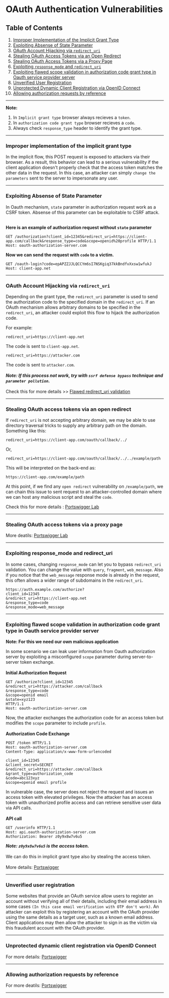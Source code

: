 # OAuth Authentication Vulnerabilities

## **Table of Contents**
1. [Improper Implementation of the Implicit Grant Type](#improper-implementation-of-the-implicit-grant-type)
2. [Exploiting Absense of State Parameter](#Exploiting-Absense-of-State-Parameter)
3. [OAuth Account Hijacking via `redirect_uri`](#oauth-account-hijacking-via-redirect_uri)
4. [Stealing OAuth Access Tokens via an Open Redirect](#stealing-oauth-access-tokens-via-an-open-redirect)
5. [Stealing OAuth Access Tokens via a Proxy Page](#stealing-oauth-access-tokens-via-a-proxy-page)
6. [Exploiting `response_mode` and `redirect_uri`](#exploiting-response_mode-and-redirect_uri)
7. [Exploiting flawed scope validation in authorization code grant type in Oauth service provider server](#Exploiting-flawed-scope-validation-in-authorization-code-grant-type-in-Oauth-service-provider-server)
8. [Unverified User Registration](#unverified-user-registration)
9. [Unprotected Dynamic Client Registration via OpenID Connect](#unprotected-dynamic-client-registration-via-openid-connect)
10. [Allowing authorization requests by reference](#Allowing-authorization-requests-by-reference)

---
**Note:**

  1. In `Implicit grant type` browser always recieves a `token`.<br>
  2. In `authorization code grant type` browser recieves a `code`.<br>
  3. Always check `response_type` header to identify the grant type.
---

### Improper implementation of the implicit grant type
In the implicit flow, this POST request is exposed to attackers via their browser. As a result, this behavior can lead to a serious vulnerability if the client application doesn't properly check that the access token matches the other data in the request. In this case, an attacker can simply `change the parameters` sent to the server to impersonate any user.

---

### Exploiting Absense of State Parameter

In Oauth mechanism, `state` parameter in authorization request work as a CSRF token. Absense of this parameter can be exploitable to CSRF attack.<br>
<br>

**Here is an example of authorization request without `state` parameter**
<br>
```
GET /authorization?client_id=12345&redirect_uri=https://client-app.com/callback&response_type=code&scope=openid%20profile HTTP/1.1
Host: oauth-authorization-server.com
```
**Now we can send the request with `code` to a victim.**
```
GET /oauth-login?code=epAPZZJJLQCCYm6sI7NSKgiq37kkBndfvXxsw1wfukJ
Host: client-app.net
```

---

### OAuth Account Hijacking via `redirect_uri`

Depending on the grant type, the `redirect_uri` parameter is used to send the authorization code to the specified domain in the `redirect_uri`. If an OAuth mechanism allows arbitrary domains to be specified in the `redirect_uri`, an attacker could exploit this flow to hijack the authorization code.

For example:  
```
redirect_uri=https://client-app.net
```
The code is sent to `client-app.net`.  
```
redirect_uri=https://attacker.com
```
The code is sent to `attacker.com`.<br>
<br>
***Note: If this process not work, try with `ssrf defense bypass` technique and `parameter pollution`.***<br>
<br>Check this for more details >> [Flawed redirect_uri validation](https://portswigger.net/web-security/oauth#leaking-authorization-codes-and-access-tokens)

---

### Stealing OAuth access tokens via an open redirect

If `redirect_uri` is not accepting arbitrary domain, we may be able to use directory traversal tricks to supply any arbitrary path on the domain. Something like this:
```
redirect_uri=https://client-app.com/oauth/callback/../
```
Or,
```
redirect_uri=https://client-app.com/oauth/callback/../../example/path
```
This will be interpreted on the back-end as:
```
https://client-app.com/example/path
```
At this point, if we find any `open redirect` vulnerability on `/example/path`, we can chain this issue to sent request to an attacker-controlled domain where we can host any malicious script and steal the `code`.

Check this for more details : [Portswigger Lab](https://portswigger.net/web-security/oauth/lab-oauth-stealing-oauth-access-tokens-via-an-open-redirect)

---

### Stealing OAuth access tokens via a proxy page

More deatils: [Portswigger Lab](https://portswigger.net/web-security/oauth/lab-oauth-stealing-oauth-access-tokens-via-a-proxy-page)

---

### Exploiting response_mode and redirect_uri

In some cases, changing `response_mode` can let you to bypass `redirect_uri` validation. You can change the value with `query`, `fragment`, `web_message`. Also if you notice that the `web_message` response mode is already in the request, this often allows a wider range of subdomains in the `redirect_uri`.
<br>
```
https://auth.example.com/authorize?
client_id=12345
&redirect_uri=https://client-app.net
&response_type=code
&response_mode=web_message
```

---

### Exploiting flawed scope validation in authorization code grant type in Oauth service provider server

**Note: For this we need our own malicious application**

In some scenario we can leak user information from Oauth authorization server by exploiting a misconfigured `scope` parameter during server-to-server token exchange.<br>
<br>
**Initial Authorization Request**
```
GET /authorize?client_id=12345
&redirect_uri=https://attacker.com/callback
&response_type=code
&scope=openid email
&state=xyz123
HTTP/1.1
Host: oauth-authorization-server.com
```
Now, the attacker exchanges the authorization code for an access token but modifies the `scope` parameter to include `profile`.<br>
<br>
**Authorization Code Exchange**
```
POST /token HTTP/1.1
Host: oauth-authorization-server.com
Content-Type: application/x-www-form-urlencoded

client_id=12345
&client_secret=SECRET
&redirect_uri=https://attacker.com/callback
&grant_type=authorization_code
&code=abc123xyz
&scope=openid email profile
```
In vulnerable case, the server does not reject the request and issues an access token with elevated privileges. Now the attacker has an access token with unauthorized profile access and can retrieve sensitive user data via API calls.<br>
<br>
**API call**
```
GET /userinfo HTTP/1.1
Host: api.oauth-authorization-server.com
Authorization: Bearer z0y9x8w7v6u5
```
***Note: `z0y9x8w7v6u5` is the access token.*** <br>
<br>We can do this in implicit grant type also by stealing the access token.<br>
<br>
More details: [Portswigger](https://portswigger.net/web-security/oauth#flawed-scope-validation)

---

### Unverified user registration

Some websites that provide an OAuth service allow users to register an account without verifying all of their details, including their email address in some cases `(In this case email verification with OTP don't work)`. An attacker can exploit this by registering an account with the OAuth provider using the same details as a target user, such as a known email address. Client applications may then allow the attacker to sign in as the victim via this fraudulent account with the OAuth provider.

---

### Unprotected dynamic client registration via OpenID Connect

For more details: [Portswigger](https://portswigger.net/web-security/oauth/openid#unprotected-dynamic-client-registration)

---

### Allowing authorization requests by reference

For more deatils: [Portswigger](https://portswigger.net/web-security/oauth/openid#allowing-authorization-requests-by-reference)

---
